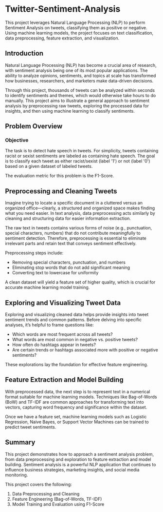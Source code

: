 # Twitter-Sentiment-Analysis

This project leverages Natural Language Processing (NLP) to perform Sentiment Analysis on tweets, classifying them as positive or negative. Using machine learning models, the project focuses on text classification, data preprocessing, feature extraction, and visualization.

## Introduction

Natural Language Processing (NLP) has become a crucial area of research, with sentiment analysis being one of its most popular applications. The ability to analyze opinions, sentiments, and topics at scale has transformed how businesses, researchers, and marketers make data-driven decisions.

Through this project, thousands of tweets can be analyzed within seconds to identify sentiments and themes, which would otherwise take hours to do manually. This project aims to illustrate a general approach to sentiment analysis by preprocessing raw tweets, exploring the processed data for insights, and then using machine learning to classify sentiments.

## Problem Overview

### Objective

The task is to detect hate speech in tweets. For simplicity, tweets containing racist or sexist sentiments are labeled as containing hate speech. The goal is to classify each tweet as either racist/sexist (label '1') or not (label '0') based on a given dataset of labeled tweets. 

The evaluation metric for this problem is the F1-Score.

## Preprocessing and Cleaning Tweets

Imagine trying to locate a specific document in a cluttered versus an organized office—clearly, a structured and organized space makes finding what you need easier. In text analysis, data preprocessing acts similarly by cleaning and structuring data for easier information extraction.

The raw text in tweets contains various forms of noise (e.g., punctuation, special characters, numbers) that do not contribute meaningfully to sentiment detection. Therefore, preprocessing is essential to eliminate irrelevant parts and retain text that conveys sentiment effectively.

Preprocessing steps include:
- Removing special characters, punctuation, and numbers
- Eliminating stop words that do not add significant meaning
- Converting text to lowercase for uniformity

A clean dataset will yield a feature set of higher quality, which is crucial for accurate machine learning model training.

## Exploring and Visualizing Tweet Data

Exploring and visualizing cleaned data helps provide insights into tweet sentiment trends and common patterns. Before delving into specific analyses, it’s helpful to frame questions like:
- Which words are most frequent across all tweets?
- What words are most common in negative vs. positive tweets?
- How often do hashtags appear in tweets?
- Are certain trends or hashtags associated more with positive or negative sentiments?

These explorations lay the foundation for effective feature engineering.

## Feature Extraction and Model Building

With preprocessed data, the next step is to represent text in a numerical format suitable for machine learning models. Techniques like Bag-of-Words (BoW) and TF-IDF are common approaches for transforming text into vectors, capturing word frequency and significance within the dataset.

Once we have a feature set, machine learning models such as Logistic Regression, Naive Bayes, or Support Vector Machines can be trained to predict tweet sentiments.

## Summary

This project demonstrates how to approach a sentiment analysis problem, from data preprocessing and exploration to feature extraction and model building. Sentiment analysis is a powerful NLP application that continues to influence business strategies, marketing insights, and social media monitoring.

This project covers the following:
1. Data Preprocessing and Cleaning
2. Feature Engineering (Bag-of-Words, TF-IDF)
3. Model Training and Evaluation using F1-Score

